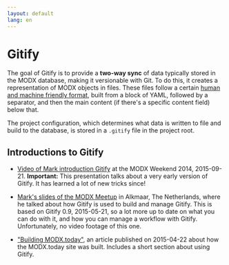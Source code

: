 ```yaml
---
layout: default
lang: en
---
```


# Gitify

The goal of Gitify is to provide a **two-way sync** of data typically stored in the MODX database, making it versionable with Git. To do this, it creates a representation of MODX objects in files. These files follow a certain [human and machine friendly format](https://gist.github.com/Mark-H/5acafdc1c364f70fa4e7), built from a block of YAML, followed by a separator, and then the main content (if there's a specific content field) below that.

The project configuration, which determines what data is written to file and build to the database, is stored in a `.gitify` file in the project root.

## Introductions to Gitify

- [Video of Mark introduction Gitify](https://video.modmore.com/modx-weekend-2014/sunday-backend/staging-workflow-with-git-and-gitify/) at the MODX Weekend 2014, 2015-09-21. **Important:** This presentation talks about a very early version of Gitify. It has learned a lot of new tricks since!

- [Mark's slides of the MODX Meetup](http://www.slideshare.net/hamstramark1/solving-the-workflow-building-modxtoday-with-gitify-20150521-alkmaar) in Alkmaar, The Netherlands, where he talked about how Gitify is used to build and manage Gitify. This is based on Gitify 0.9, 2015-05-21, so a lot more up to date on what you can do with it, and how you can manage a workflow with Gitify. Unfortunately, no video footage of this one. 

- ["Building MODX.today"](https://modx.today/posts/2015/04/building-modx.today), an article published on 2015-04-22 about how the MODX.today site was built. Includes a short section about using Gitify.



